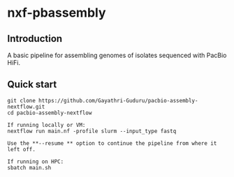 # nxf-pbassembly

## Introduction
A basic pipeline for assembling genomes of isolates sequenced with PacBio HiFi. 

## Quick start
```
git clone https://github.com/Gayathri-Guduru/pacbio-assembly-nextflow.git
cd pacbio-assembly-nextflow

If running locally or VM:
nextflow run main.nf -profile slurm --input_type fastq

Use the **--resume ** option to continue the pipeline from where it left off.

If running on HPC:
sbatch main.sh
```


